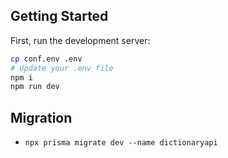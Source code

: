 
## Getting Started

First, run the development server:

```bash
cp conf.env .env
# Update your .env file
npm i
npm run dev
```

## Migration
- `npx prisma migrate dev --name dictionaryapi`